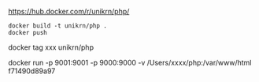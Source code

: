 https://hub.docker.com/r/unikrn/php/

```
docker build -t unikrn/php .
docker push 
```

docker tag xxx  unikrn/php 


docker run -p 9001:9001 -p 9000:9000 -v /Users/xxxx/php:/var/www/html f71490d89a97
